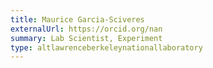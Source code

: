 ```yaml
---
title: Maurice Garcia-Sciveres
externalUrl: https://orcid.org/nan
summary: Lab Scientist, Experiment
type: altlawrenceberkeleynationallaboratory
---
```

